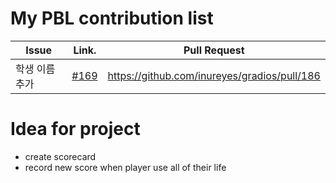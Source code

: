 My PBL contribution list 
======================== 
 
| Issue                    | Link.   | Pull Request | 
|--------------------------|---------|--------------| 
| 학생 이름 추가     | [#169](https://github.com/inureyes/gradios/issues/169) | https://github.com/inureyes/gradios/pull/186 |

Idea for project
================

 * create scorecard
 * record new score when player use all of their life